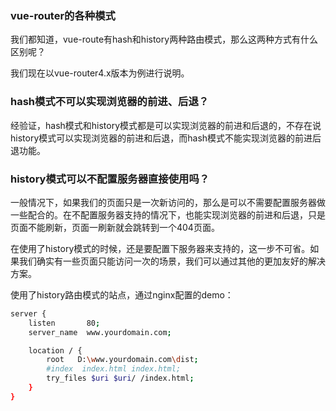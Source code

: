 ### vue-router的各种模式

我们都知道，vue-route有hash和history两种路由模式，那么这两种方式有什么区别呢？

我们现在以vue-router4.x版本为例进行说明。

### hash模式不可以实现浏览器的前进、后退？

经验证，hash模式和history模式都是可以实现浏览器的前进和后退的，不存在说history模式可以实现浏览器的前进和后退，而hash模式不能实现浏览器的前进后退功能。

### history模式可以不配置服务器直接使用吗？

一般情况下，如果我们的页面只是一次新访问的，那么是可以不需要配置服务器做一些配合的。在不配置服务器支持的情况下，也能实现浏览器的前进和后退，只是页面不能刷新，页面一刷新就会跳转到一个404页面。

在使用了history模式的时候，还是要配置下服务器来支持的，这一步不可省。如果我们确实有一些页面只能访问一次的场景，我们可以通过其他的更加友好的解决方案。

使用了history路由模式的站点，通过nginx配置的demo：

```bash
server {
    listen       80;
    server_name  www.yourdomain.com;

    location / {
        root   D:\www.yourdomain.com\dist;
        #index  index.html index.html;
	    try_files $uri $uri/ /index.html;
    }
}
```